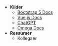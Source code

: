 - **Kilder**
  - [Bootstrap 5 Docs](https://getbootstrap.com/docs/5.3/getting-started/introduction/)
  - [Vue.js Docs](https://vuejs.org/guide/introduction.html)
  - [ChatGPT](https://chat.openai.com/)
  - [Omega Docs](https://omega-nt.omega365.com/nt/docs?Area-ID=10004)
- **Ressurser**
  - Kollegaer
